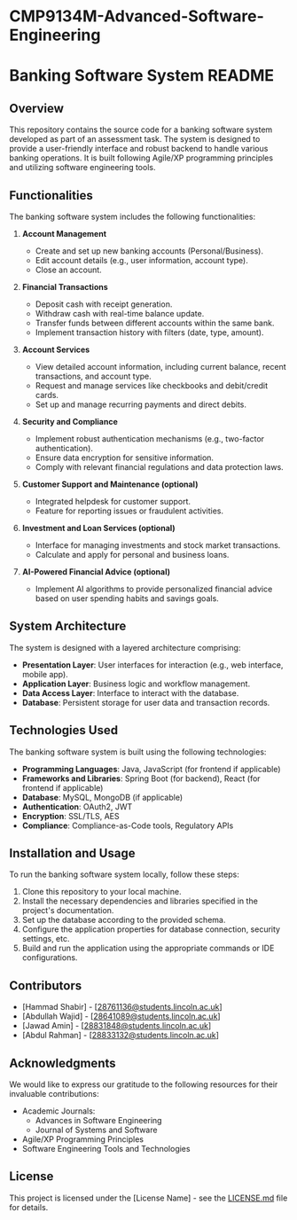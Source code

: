 # CMP9134M-Advanced-Software-Engineering

# Banking Software System README

## Overview
This repository contains the source code for a banking software system developed as part of an assessment task. The system is designed to provide a user-friendly interface and robust backend to handle various banking operations. It is built following Agile/XP programming principles and utilizing software engineering tools.

## Functionalities
The banking software system includes the following functionalities:

1. **Account Management**
   - Create and set up new banking accounts (Personal/Business).
   - Edit account details (e.g., user information, account type).
   - Close an account.

2. **Financial Transactions**
   - Deposit cash with receipt generation.
   - Withdraw cash with real-time balance update.
   - Transfer funds between different accounts within the same bank.
   - Implement transaction history with filters (date, type, amount).

3. **Account Services**
   - View detailed account information, including current balance, recent transactions, and account type.
   - Request and manage services like checkbooks and debit/credit cards.
   - Set up and manage recurring payments and direct debits.

4. **Security and Compliance**
   - Implement robust authentication mechanisms (e.g., two-factor authentication).
   - Ensure data encryption for sensitive information.
   - Comply with relevant financial regulations and data protection laws.

5. **Customer Support and Maintenance (optional)**
   - Integrated helpdesk for customer support.
   - Feature for reporting issues or fraudulent activities.

6. **Investment and Loan Services (optional)**
   - Interface for managing investments and stock market transactions.
   - Calculate and apply for personal and business loans.

7. **AI-Powered Financial Advice (optional)**
   - Implement AI algorithms to provide personalized financial advice based on user spending habits and savings goals.

## System Architecture
The system is designed with a layered architecture comprising:
- **Presentation Layer**: User interfaces for interaction (e.g., web interface, mobile app).
- **Application Layer**: Business logic and workflow management.
- **Data Access Layer**: Interface to interact with the database.
- **Database**: Persistent storage for user data and transaction records.

## Technologies Used
The banking software system is built using the following technologies:
- **Programming Languages**: Java, JavaScript (for frontend if applicable)
- **Frameworks and Libraries**: Spring Boot (for backend), React (for frontend if applicable)
- **Database**: MySQL, MongoDB (if applicable)
- **Authentication**: OAuth2, JWT
- **Encryption**: SSL/TLS, AES
- **Compliance**: Compliance-as-Code tools, Regulatory APIs

## Installation and Usage
To run the banking software system locally, follow these steps:
1. Clone this repository to your local machine.
2. Install the necessary dependencies and libraries specified in the project's documentation.
3. Set up the database according to the provided schema.
4. Configure the application properties for database connection, security settings, etc.
5. Build and run the application using the appropriate commands or IDE configurations.

## Contributors
- [Hammad Shabir] - [28761136@students.lincoln.ac.uk]
- [Abdullah Wajid] - [28641089@students.lincoln.ac.uk]
- [Jawad Amin] - [28831848@students.lincoln.ac.uk]
- [Abdul Rahman] - [28833132@students.lincoln.ac.uk]

## Acknowledgments
We would like to express our gratitude to the following resources for their invaluable contributions:
- Academic Journals:
  - Advances in Software Engineering
  - Journal of Systems and Software
- Agile/XP Programming Principles
- Software Engineering Tools and Technologies

## License
This project is licensed under the [License Name] - see the [LICENSE.md](LICENSE.md) file for details.
